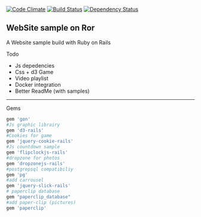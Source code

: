 [![Code Climate](https://codeclimate.com/github/Exocen/Website/badges/gpa.svg)](https://codeclimate.com/github/Exocen/Website) [![Build Status](https://travis-ci.org/Exocen/Website.svg?branch=master)](https://travis-ci.org/Exocen/Website)
[![Dependency Status](https://gemnasium.com/Exocen/Website.svg)](https://gemnasium.com/Exocen/Website)

WebSite sample on Ror
------------

A Website sample build with Ruby on Rails

Todo
* Js depedencies
* Css + d3 Game
* Video playlist
* Docker integration
* Better ReadMe (with samples)

---

Gems

```ruby
gem 'gon'
#Js graphic librairy 
gem 'd3-rails'
#Cookies for game
gem 'jquery-cookie-rails'
#Js countdown sample
gem 'flipclockjs-rails'
#dropzone for photos
gem 'dropzonejs-rails'
#postgrepsql compatibiliy
gem 'pg'
#add carrousel
gem 'jquery-slick-rails'
# paperclip database
gem "paperclip_database"
#add paper-clip (pictures)
gem 'paperclip'
``` 
